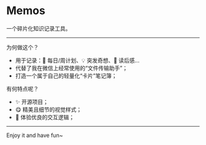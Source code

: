 # Memos

一个碎片化知识记录工具。

---

为何做这个？

- 用于记录：📅 每日/周计划、💡 突发奇想、📕 读后感...
- 代替了我在微信上经常使用的“文件传输助手”；
- 打造一个属于自己的轻量化“卡片”笔记簿；

有何特点呢？

- ✨ 开源项目；
- 😋 精美且细节的视觉样式；
- 📑 体验优良的交互逻辑；

---

Enjoy it and have fun~
